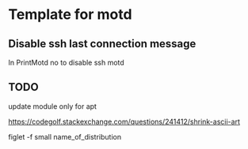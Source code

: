 # Template for motd

## Disable ssh last connection message
In
PrintMotd no to disable ssh motd
## TODO



update module only for apt

<https://codegolf.stackexchange.com/questions/241412/shrink-ascii-art>

 figlet -f small name_of_distribution
